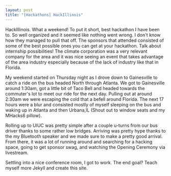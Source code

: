 ```yaml
---
layout: post
title: "[Hackathons] HackIllinois"
---
```


HackIllinois. What a weekend! To put it short, best hackathon I have been to. So well organized and it seemed like nothing went wrong. I don't know how they managed to pull that off. The sponsors that attended consisted of some of the best possible ones you can get at your hackathon. Talk about internship possibilities! The climate corporation was a very relevant company for the area and it was nice seeing an event that takes advantage of the area industry especially because of the lack of industry like that in Florida.

My weekend started on Thursday night as I drove down to Gainesville to catch a ride on the bus headed North through Atlanta. We got to Gainesville around 1:30am, got a little bit of Taco Bell and headed towards the commuter's lot to meet our ride for the next day. Pulling out at around 2:30am we were escaping the cold that a befell around Florida. The next 17 hours were a blur and consisted mostly of myself sleeping on the bus and waking up in Atlanta and then Urbana,IL (Shout out to window seats and my MHacks6 pillow).

Rolling up to UIUC was pretty simple after a couple u-turns from our bus driver thanks to some rather low bridges. Arriving was pretty hype thanks to the my Bluetooth speaker and we made sure to make a pretty good arrival. From there, it was a lot of running around and searching for a hacking space, going to get sponsor swag, and watching the Opening Ceremony via livestream.

Settling into a nice conference room, I got to work. The end goal? Teach myself more Jekyll and create this site. 
